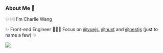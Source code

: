 ### About Me 👋

 ✨ Hi I'm Charlie Wang

 ✨ Front-end Engineer 🧑🏻‍💻 Focus on [@vuejs](https://github.com/vuejs), [@nuxt](https://github.com/nuxt) and [@nestjs](https://github.com/nestjs) (just to name a few) ✨

<img src="https://github-readme-stats.vercel.app/api?username=CharleeWa&show_icons=true&text_color=24292e&bg_color=ffffff&hide_title=true">
